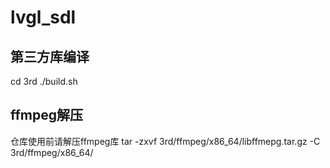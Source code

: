 # lvgl_sdl

## 第三方库编译
cd 3rd
./build.sh

## ffmpeg解压
仓库使用前请解压ffmpeg库
    tar -zxvf 3rd/ffmpeg/x86_64/libffmepg.tar.gz -C 3rd/ffmpeg/x86_64/